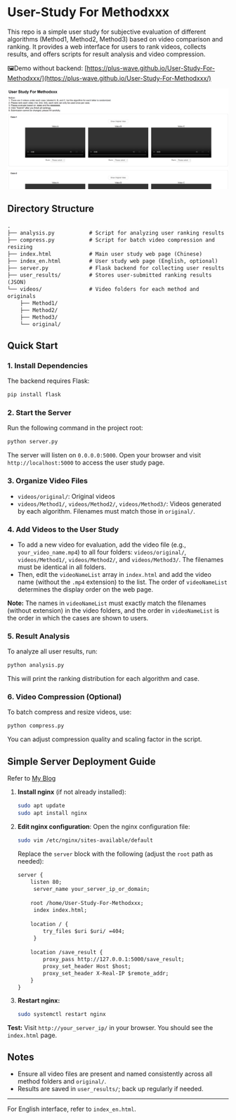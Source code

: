 
# User-Study For Methodxxx

This repo is a simple user study for subjective evaluation of different algorithms (Method1, Method2, Method3) based on video comparison and ranking. It provides a web interface for users to rank videos, collects results, and offers scripts for result analysis and video compression.

🖼️Demo without backend: [https://plus-wave.github.io/User-Study-For-Methodxxx/](https://plus-wave.github.io/User-Study-For-Methodxxx/)

<img src="https://raw.githubusercontent.com/PLUS-WAVE/blog-image/master/img/blog/2025-05-03/image-20250503190537614.png" alt="image-20250503190537614" style="zoom:50%;" />

## Directory Structure

```
.
├── analysis.py           # Script for analyzing user ranking results
├── compress.py           # Script for batch video compression and resizing
├── index.html            # Main user study web page (Chinese)
├── index_en.html         # User study web page (English, optional)
├── server.py             # Flask backend for collecting user results
├── user_results/         # Stores user-submitted ranking results (JSON)
└── videos/               # Video folders for each method and originals
    ├── Method1/
    ├── Method2/
    ├── Method3/
    └── original/
```

## Quick Start

### 1. Install Dependencies

The backend requires Flask:

```bash
pip install flask
```

### 2. Start the Server

Run the following command in the project root:

```bash
python server.py
```

The server will listen on `0.0.0.0:5000`. Open your browser and visit `http://localhost:5000` to access the user study page.

### 3. Organize Video Files

- `videos/original/`: Original videos
- `videos/Method1/`, `videos/Method2/`, `videos/Method3/`: Videos generated by each algorithm. Filenames must match those in `original/`.

### 4. Add Videos to the User Study

- To add a new video for evaluation, add the video file (e.g., `your_video_name.mp4`) to all four folders: `videos/original/`, `videos/Method1/`, `videos/Method2/`, and `videos/Method3/`. The filenames must be identical in all folders.
- Then, edit the `videoNameList` array in `index.html` and add the video name (without the `.mp4` extension) to the list. The order of `videoNameList` determines the display order on the web page.

**Note:** The names in `videoNameList` must exactly match the filenames (without extension) in the video folders, and the order in `videoNameList` is the order in which the cases are shown to users.

### 5. Result Analysis

To analyze all user results, run:

```bash
python analysis.py
```

This will print the ranking distribution for each algorithm and case.

### 6. Video Compression (Optional)

To batch compress and resize videos, use:

```bash
python compress.py
```

You can adjust compression quality and scaling factor in the script.

## Simple Server Deployment Guide
Refer to [My Blog](https://plus-wave.github.io/experience/21d156j9/)
1. **Install nginx** (if not already installed):

   ```bash
   sudo apt update
   sudo apt install nginx
   ```

2. **Edit nginx configuration**:
    Open the nginx configuration file:
   
   ```bash
   sudo vim /etc/nginx/sites-available/default
   ```
   
    Replace the `server` block with the following (adjust the `root` path as needed):
   
   ```
   server {
       listen 80;
        server_name your_server_ip_or_domain;
   
       root /home/User-Study-For-Methodxxx;
        index index.html;
   
       location / {
           try_files $uri $uri/ =404;
        }
   
       location /save_result {
           proxy_pass http://127.0.0.1:5000/save_result;
           proxy_set_header Host $host;
           proxy_set_header X-Real-IP $remote_addr;
       }
   }
   ```
   
3. **Restart nginx:**

   ```bash
   sudo systemctl restart nginx
   ```

**Test:** 
Visit `http://your_server_ip/` in your browser. You should see the `index.html` page.

## Notes

- Ensure all video files are present and named consistently across all method folders and `original/`.
- Results are saved in `user_results/`; back up regularly if needed.

---

For English interface, refer to `index_en.html`.
